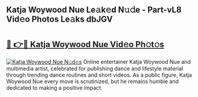## Katja Woywood Nue Le𝚊k𝚎d N𝚞𝚍e - Part-vL8 Vid𝚎o Photos Le𝚊ks dbJGV

# <h2><a href="http://fb8488.evod.top/?m=Katja+Woywood+Nue">🔗 👉🔴 Katja Woywood Nue Vid𝚎o Ph𝚘t𝚘s</a></h2>

[![Katja Woywood Nue N𝚞d𝚎s](https://i.imgur.com/8V9OHl7.gif)](http://fb8488.evod.top/?m=Katja+Woywood+Nue)
Online entertainer Katja Woywood Nue and multimedia artist, celebrated for publishing dance and lifestyle material through trending dance routines and short videos. As a public figure, Katja Woywood Nue every move is scrutinized, but he remains humble and dedicated to making a positive impact. 

